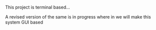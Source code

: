 This project is terminal based...

A revised version of the same is in progress where in we will make this system GUI based
